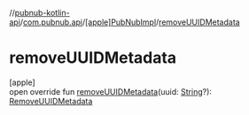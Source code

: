 //[pubnub-kotlin-api](../../../index.md)/[com.pubnub.api](../index.md)/[[apple]PubNubImpl](index.md)/[removeUUIDMetadata](remove-u-u-i-d-metadata.md)

# removeUUIDMetadata

[apple]\
open override fun [removeUUIDMetadata](remove-u-u-i-d-metadata.md)(uuid: [String](https://kotlinlang.org/api/latest/jvm/stdlib/kotlin-stdlib/kotlin/-string/index.html)?): [RemoveUUIDMetadata](../../com.pubnub.api.endpoints.objects.uuid/-remove-u-u-i-d-metadata/index.md)
